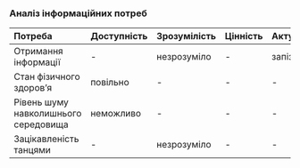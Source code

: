 ### Аналіз інформаційних потреб

|Потреба|Доступність|Зрозумілість|Цінність|Актуальність|
|:-     |:-         |:-          |:-      |:-          |
|Отримання інформації  |  -  | незрозуміло |   -  |    запізно   |
|Стан фізичного здоровʼя  |повільно |  -   |  -  | - |
|Рівень шуму навколишнього середовища |  неможливо   |   -   |   -   |   -   |
|Зацікавленість танцями |  -  |   незрозуміло  |   -   |   -   |
